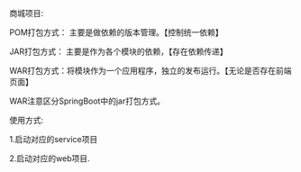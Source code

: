 
商城项目:


POM打包方式： 主要是做依赖的版本管理。【控制统一依赖】

JAR打包方式： 主要是作为各个模块的依赖，【存在依赖传递】 

WAR打包方式：将模块作为一个应用程序，独立的发布运行。【无论是否存在前端页面】

WAR注意区分SpringBoot中的jar打包方式。



使用方式:

1.启动对应的service项目

2.启动对应的web项目.














